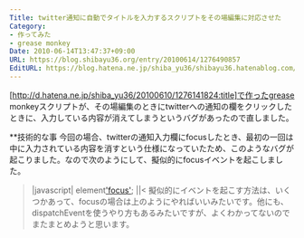 ```yaml
---
Title: twitter通知に自動でタイトルを入力するスクリプトをその場編集に対応させた
Category:
- 作ってみた
- grease monkey
Date: 2010-06-14T13:47:37+09:00
URL: https://blog.shibayu36.org/entry/20100614/1276490857
EditURL: https://blog.hatena.ne.jp/shiba_yu36/shibayu36.hatenablog.com/atom/entry/12704591929888039177
---
```


[http://d.hatena.ne.jp/shiba_yu36/20100610/1276141824:title]で作ったgrease monkeyスクリプトが、その場編集のときにtwitterへの通知の欄をクリックしたときに、入力している内容が消えてしまうというバグがあったので直しました。

**技術的な事
今回の場合、twitterの通知入力欄にfocusしたとき、最初の一回は中に入力されている内容を消すという仕様になっていたため、このようなバグが起こりました。なので次のようにして、擬似的にfocusイベントを起こしました。
>|javascript|
element['focus']();
||<
擬似的にイベントを起こす方法は、いくつかあって、focusの場合は上のようにやればいいみたいです。他にも、dispatchEventを使うやり方もあるみたいですが、よくわかってないのでまたまとめようと思います。
